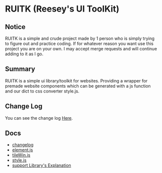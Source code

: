 # RUITK (Reesey's UI ToolKit)

## Notice
RUITK is a simple and crude project made by 1 person who is simply trying to figure out and practice coding. If for whatever reason you want use this project you are on your own. I may accept merge requests and will continue adding to it as I go.

## Summary
RUITK is a simple ui library/toolkit for websites. Providing a wrapper for premade website components which can be generated with a js function and our dict to css converter style.js.

## Change Log
You can see the change log [Here](/doc/changeLog.md).

## Docs
 - [changelog](/doc/changelog.md)
 - [element.js](/doc/element.js.md)
 - [tileWin.js](/doc/tileWin.js.md)
 - [style.js](/doc/support/style.js.md)
 - [support Library's Explanation](/doc/support/support%20Library's%20Explanation.md)